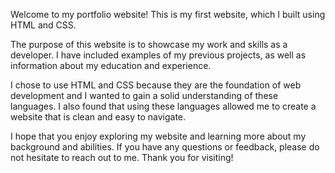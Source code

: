 Welcome to my portfolio website! This is my first website, which I built using HTML and CSS.

The purpose of this website is to showcase my work and skills as a developer. I have included examples of my previous projects, as well as information about my education and experience.

I chose to use HTML and CSS because they are the foundation of web development and I wanted to gain a solid understanding of these languages. I also found that using these languages allowed me to create a website that is clean and easy to navigate.

I hope that you enjoy exploring my website and learning more about my background and abilities. If you have any questions or feedback, please do not hesitate to reach out to me. Thank you for visiting!
